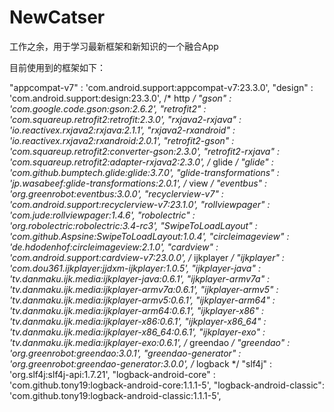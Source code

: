 # NewCatser
工作之余，用于学习最新框架和新知识的一个融合App


目前使用到的框架如下：

"appcompat-v7"           : 'com.android.support:appcompat-v7:23.3.0',
            "design"                 : 'com.android.support:design:23.3.0',
            /* http */
            "gson"                   : 'com.google.code.gson:gson:2.6.2',
            "retrofit2"              : 'com.squareup.retrofit2:retrofit:2.3.0',
            "rxjava2-rxjava"         : 'io.reactivex.rxjava2:rxjava:2.1.1',
            "rxjava2-rxandroid"      : 'io.reactivex.rxjava2:rxandroid:2.0.1',
            "retrofit2-gson"         : 'com.squareup.retrofit2:converter-gson:2.3.0',
            "retrofit2-rxjava"       : 'com.squareup.retrofit2:adapter-rxjava2:2.3.0',
            /* glide */
            "glide"                  : 'com.github.bumptech.glide:glide:3.7.0',
            "glide-transformations"  : 'jp.wasabeef:glide-transformations:2.0.1',
            /* view */
            "eventbus"               : 'org.greenrobot:eventbus:3.0.0',
            "recyclerview-v7"        : 'com.android.support:recyclerview-v7:23.1.0',
            "rollviewpager"          : 'com.jude:rollviewpager:1.4.6',
            "robolectric"            : 'org.robolectric:robolectric:3.4-rc3',
            "SwipeToLoadLayout"      : 'com.github.Aspsine:SwipeToLoadLayout:1.0.4',
            "circleimageview"        : 'de.hdodenhof:circleimageview:2.1.0',
            "cardview"               : 'com.android.support:cardview-v7:23.0.0',
            /* ijkplayer */
            "ijkplayer"              : 'com.dou361.ijkplayer:jjdxm-ijkplayer:1.0.5',
            "ijkplayer-java"         : 'tv.danmaku.ijk.media:ijkplayer-java:0.6.1',
            "ijkplayer-armv7a"       : 'tv.danmaku.ijk.media:ijkplayer-armv7a:0.6.1',
            "ijkplayer-armv5"        : 'tv.danmaku.ijk.media:ijkplayer-armv5:0.6.1',
            "ijkplayer-arm64"        : 'tv.danmaku.ijk.media:ijkplayer-arm64:0.6.1',
            "ijkplayer-x86"          : 'tv.danmaku.ijk.media:ijkplayer-x86:0.6.1',
            "ijkplayer-x86_64"       : 'tv.danmaku.ijk.media:ijkplayer-x86_64:0.6.1',
            "ijkplayer-exo"          : 'tv.danmaku.ijk.media:ijkplayer-exo:0.6.1',
            /* greendao */
            "greendao"               : 'org.greenrobot:greendao:3.0.1',
            "greendao-generator"     : 'org.greenrobot:greendao-generator:3.0.0',
            /* logback */
            "slf4j"                  : 'org.slf4j:slf4j-api:1.7.21',
            "logback-android-core"   : 'com.github.tony19:logback-android-core:1.1.1-5',
            "logback-android-classic": 'com.github.tony19:logback-android-classic:1.1.1-5',
